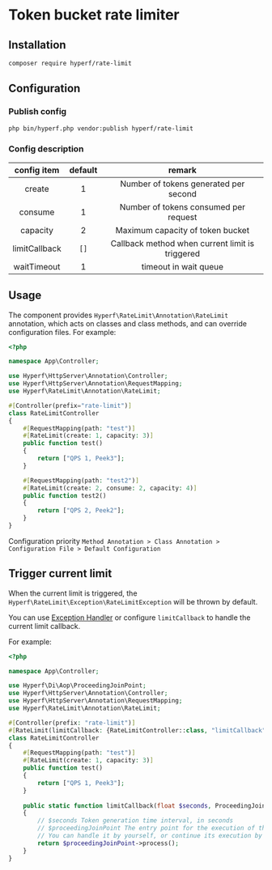 # Token bucket rate limiter

## Installation

```bash
composer require hyperf/rate-limit
```
## Configuration

### Publish config

```bash
php bin/hyperf.php vendor:publish hyperf/rate-limit
```

### Config description

|  config item   | default |         remark        |
|:--------------:|:-------:|:---------------------:|
| create         | 1       | Number of tokens generated per second            |
| consume        | 1       | Number of tokens consumed per request            |
| capacity       | 2       | Maximum capacity of token bucket                 |
| limitCallback  | `[]`    | Callback method when current limit is triggered  |
| waitTimeout    | 1       | timeout in wait queue                            |

## Usage

The component provides `Hyperf\RateLimit\Annotation\RateLimit` annotation, which acts on classes and class methods, and can override configuration files. For example:

```php
<?php

namespace App\Controller;

use Hyperf\HttpServer\Annotation\Controller;
use Hyperf\HttpServer\Annotation\RequestMapping;
use Hyperf\RateLimit\Annotation\RateLimit;

#[Controller(prefix="rate-limit")]
class RateLimitController
{
    #[RequestMapping(path: "test")]
    #[RateLimit(create: 1, capacity: 3)]
    public function test()
    {
        return ["QPS 1, Peek3"];
    }

    #[RequestMapping(path: "test2")]
    #[RateLimit(create: 2, consume: 2, capacity: 4)]
    public function test2()
    {
        return ["QPS 2, Peek2"];
    }
}
``` 
Configuration priority `Method Annotation > Class Annotation > Configuration File > Default Configuration`

## Trigger current limit
When the current limit is triggered, the `Hyperf\RateLimit\Exception\RateLimitException` will be thrown by default.

You can use [Exception Handler](en/exception-handler.md) or configure `limitCallback` to handle the current limit callback.

For example:
```php
<?php

namespace App\Controller;

use Hyperf\Di\Aop\ProceedingJoinPoint;
use Hyperf\HttpServer\Annotation\Controller;
use Hyperf\HttpServer\Annotation\RequestMapping;
use Hyperf\RateLimit\Annotation\RateLimit;

#[Controller(prefix: "rate-limit")]
#[RateLimit(limitCallback: {RateLimitController::class, "limitCallback"})]
class RateLimitController
{
    #[RequestMapping(path: "test")]
    #[RateLimit(create: 1, capacity: 3)]
    public function test()
    {
        return ["QPS 1, Peek3"];
    }
    
    public static function limitCallback(float $seconds, ProceedingJoinPoint $proceedingJoinPoint)
    {
        // $seconds Token generation time interval, in seconds
        // $proceedingJoinPoint The entry point for the execution of this request
        // You can handle it by yourself, or continue its execution by calling `$proceedingJoinPoint->process()`
        return $proceedingJoinPoint->process();
    }
}
```
